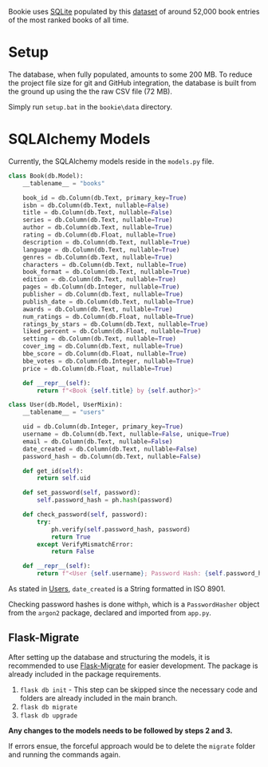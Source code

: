 Bookie uses [SQLite](https://www.sqlite.org/) populated by this [dataset](https://www.kaggle.com/datasets/pooriamst/best-books-ever-dataset) of around 52,000 book entries of the most ranked books of all time.

# Setup
The database, when fully populated, amounts to some 200 MB. To reduce the project file size for git and GitHub integration, the database is built from the ground up using the the raw CSV file (72 MB).

Simply run `setup.bat` in the `bookie\data` directory.

# SQLAlchemy Models
Currently, the SQLAlchemy models reside in the `models.py` file.
```python
class Book(db.Model):
    __tablename__ = "books"

    book_id = db.Column(db.Text, primary_key=True)
    isbn = db.Column(db.Text, nullable=False)
    title = db.Column(db.Text, nullable=False)
    series = db.Column(db.Text, nullable=True)
    author = db.Column(db.Text, nullable=True)
    rating = db.Column(db.Float, nullable=True)
    description = db.Column(db.Text, nullable=True)
    language = db.Column(db.Text, nullable=True)
    genres = db.Column(db.Text, nullable=True)
    characters = db.Column(db.Text, nullable=True)
    book_format = db.Column(db.Text, nullable=True)
    edition = db.Column(db.Text, nullable=True)
    pages = db.Column(db.Integer, nullable=True)
    publisher = db.Column(db.Text, nullable=True)
    publish_date = db.Column(db.Text, nullable=True)
    awards = db.Column(db.Text, nullable=True)
    num_ratings = db.Column(db.Float, nullable=True)
    ratings_by_stars = db.Column(db.Text, nullable=True)
    liked_percent = db.Column(db.Float, nullable=True)
    setting = db.Column(db.Text, nullable=True)
    cover_img = db.Column(db.Text, nullable=True)
    bbe_score = db.Column(db.Float, nullable=True)
    bbe_votes = db.Column(db.Integer, nullable=True)
    price = db.Column(db.Float, nullable=True)

    def __repr__(self):
        return f"<Book {self.title} by {self.author}>"
```

```python
class User(db.Model, UserMixin):
    __tablename__ = "users"

    uid = db.Column(db.Integer, primary_key=True)
    username = db.Column(db.Text, nullable=False, unique=True)
    email = db.Column(db.Text, nullable=False)
    date_created = db.Column(db.Text, nullable=False)
    password_hash = db.Column(db.Text, nullable=False)

    def get_id(self):
        return self.uid

    def set_password(self, password):
        self.password_hash = ph.hash(password)

    def check_password(self, password):
        try:
            ph.verify(self.password_hash, password)
            return True
        except VerifyMismatchError:
            return False

    def __repr__(self):
        return f"<User {self.username}; Password Hash: {self.password_hash}; Date Created {self.date_created}>"
```

As stated in [Users](Users),  `date_created` is a String formatted in ISO 8901.

Checking password hashes is done with`ph`, which is a `PasswordHasher` object from the `argon2` package, declared and imported from `app.py`.

## Flask-Migrate
After setting up the database and structuring the models, it is recommended to use [Flask-Migrate](https://flask-migrate.readthedocs.io/en/latest/) for easier development. The package is already included in the package requirements.

1. `flask db init` - This step can be skipped since the necessary code and folders are already included in the main branch.
2. `flask db migrate`
3. `flask db upgrade`

**Any changes to the models needs to be followed by steps 2 and 3.**

If errors ensue, the forceful approach would be to delete the `migrate` folder and running the commands again.